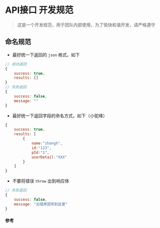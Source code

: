 # API接口 开发规范
> 这是一个开发规范，用于团队内部使用，为了愉快和谐开发，请严格遵守

## 命名规范

- 最好统一下返回的 `json` 格式，如下
```js
// 成功返回
{
    success: true,
    results: []
}
// 失败返回
{
    success: false,
    message: ""
}
```

- 最好统一下返回字段的命名方式，如下（小驼峰）
```js
{
    success: true,
    results: [
        {
            name:"zhangh",
            id:"123",
            pId:"1",
            userDetail:"XXX"
        }
    ]
}
```

- 不要将错误 `throw` 出到响应体
```js
// 失败返回
{
    success: false,
    message: "出错原因写到这里"
}
```

#### 参考  


